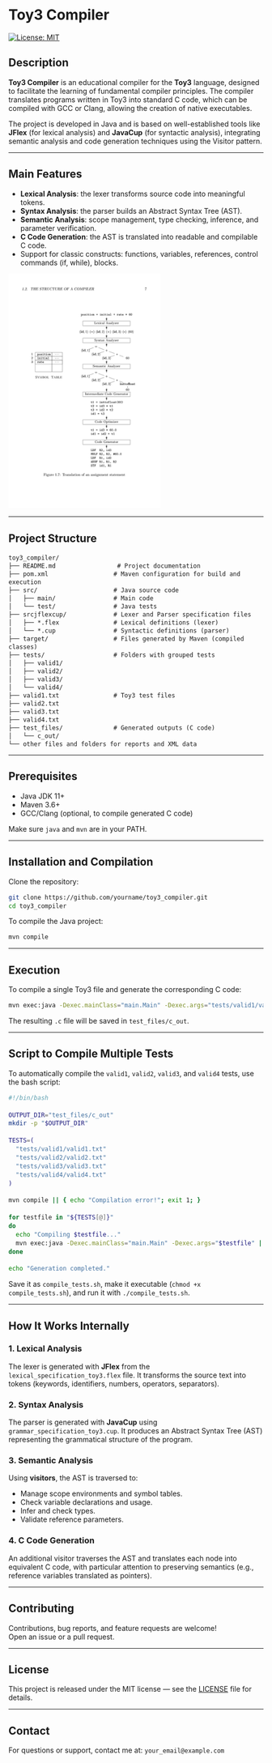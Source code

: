 # Toy3 Compiler

[![License: MIT](https://img.shields.io/badge/License-MIT-yellow.svg)](https://opensource.org/licenses/MIT)

## Description

**Toy3 Compiler** is an educational compiler for the **Toy3** language, designed to facilitate the learning of fundamental compiler principles. The compiler translates programs written in Toy3 into standard C code, which can be compiled with GCC or Clang, allowing the creation of native executables.

The project is developed in Java and is based on well-established tools like **JFlex** (for lexical analysis) and **JavaCup** (for syntactic analysis), integrating semantic analysis and code generation techniques using the Visitor pattern.

---

## Main Features

- **Lexical Analysis**: the lexer transforms source code into meaningful tokens.
- **Syntax Analysis**: the parser builds an Abstract Syntax Tree (AST).
- **Semantic Analysis**: scope management, type checking, inference, and parameter verification.
- **C Code Generation**: the AST is translated into readable and compilable C code.
- Support for classic constructs: functions, variables, references, control commands (if, while), blocks.

<img src="assets/dragonbook_page7.jpg" alt="Dragon Book page 7" width="300"/>

---

## Project Structure

```
toy3_compiler/
├── README.md                 # Project documentation
├── pom.xml                  # Maven configuration for build and execution
├── src/                     # Java source code
│   ├── main/                # Main code
│   └── test/                # Java tests
├── srcjflexcup/             # Lexer and Parser specification files
│   ├── *.flex               # Lexical definitions (lexer)
│   └── *.cup                # Syntactic definitions (parser)
├── target/                  # Files generated by Maven (compiled classes)
├── tests/                   # Folders with grouped tests
│   ├── valid1/
│   ├── valid2/
│   ├── valid3/
│   └── valid4/
├── valid1.txt               # Toy3 test files
├── valid2.txt
├── valid3.txt
├── valid4.txt
├── test_files/              # Generated outputs (C code)
│   └── c_out/
└── other files and folders for reports and XML data
```

---

## Prerequisites

- Java JDK 11+  
- Maven 3.6+  
- GCC/Clang (optional, to compile generated C code)  

Make sure `java` and `mvn` are in your PATH.

---

## Installation and Compilation

Clone the repository:

```bash
git clone https://github.com/yourname/toy3_compiler.git
cd toy3_compiler
```

To compile the Java project:

```bash
mvn compile
```

---

## Execution

To compile a single Toy3 file and generate the corresponding C code:

```bash
mvn exec:java -Dexec.mainClass="main.Main" -Dexec.args="tests/valid1/valid1.txt"
```

The resulting `.c` file will be saved in `test_files/c_out`.

---

## Script to Compile Multiple Tests

To automatically compile the `valid1`, `valid2`, `valid3`, and `valid4` tests, use the bash script:

```bash
#!/bin/bash

OUTPUT_DIR="test_files/c_out"
mkdir -p "$OUTPUT_DIR"

TESTS=(
  "tests/valid1/valid1.txt"
  "tests/valid2/valid2.txt"
  "tests/valid3/valid3.txt"
  "tests/valid4/valid4.txt"
)

mvn compile || { echo "Compilation error!"; exit 1; }

for testfile in "${TESTS[@]}"
do
  echo "Compiling $testfile..."
  mvn exec:java -Dexec.mainClass="main.Main" -Dexec.args="$testfile" || echo "Error on $testfile"
done

echo "Generation completed."
```

Save it as `compile_tests.sh`, make it executable (`chmod +x compile_tests.sh`), and run it with `./compile_tests.sh`.

---

## How It Works Internally

### 1. Lexical Analysis

The lexer is generated with **JFlex** from the `lexical_specification_toy3.flex` file. It transforms the source text into tokens (keywords, identifiers, numbers, operators, separators).

### 2. Syntax Analysis

The parser is generated with **JavaCup** using `grammar_specification_toy3.cup`. It produces an Abstract Syntax Tree (AST) representing the grammatical structure of the program.

### 3. Semantic Analysis

Using **visitors**, the AST is traversed to:

- Manage scope environments and symbol tables.
- Check variable declarations and usage.
- Infer and check types.
- Validate reference parameters.

### 4. C Code Generation

An additional visitor traverses the AST and translates each node into equivalent C code, with particular attention to preserving semantics (e.g., reference variables translated as pointers).

---

## Contributing

Contributions, bug reports, and feature requests are welcome!  
Open an issue or a pull request.

---

## License

This project is released under the MIT license — see the [LICENSE](LICENSE) file for details.

---

## Contact

For questions or support, contact me at: `your_email@example.com`
